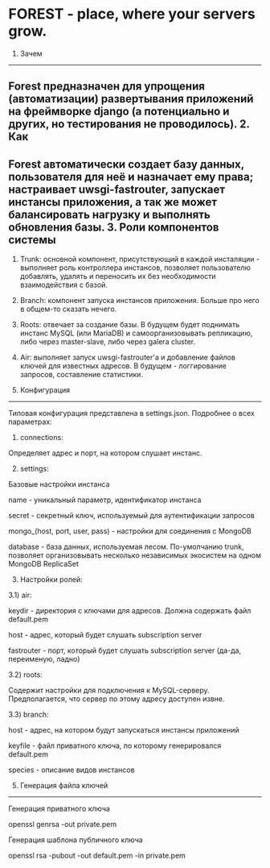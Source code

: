 FOREST - place, where your servers grow.
========

1. Зачем
--------
Forest предназначен для упрощения (автоматизации) развертывания приложений на фреймворке django (а потенциально и других, но тестирования не проводилось).
2. Как
------
Forest автоматически создает базу данных, пользователя для неё и назначает ему права; настраивает uwsgi-fastrouter, запускает инстансы приложения, а так же может балансировать нагрузку и выполнять обновления базы.
3. Роли компонентов системы
---------------------------
1. Trunk:
основной компонент, присутствующий в каждой инсталяции - выполняет роль контроллера инстансов, позволяет пользователю добавлять, удалять и переносить их без необходимости взаимодействия с базой.
2. Branch:
компонент запуска инстансов приложения. Больше про него в общем-то сказать нечего.
3. Roots:
отвечает за создание базы. В будущем будет поднимать инстанс MySQL (или MariaDB) и самоорганизовывать репликацию, либо через master-slave, либо через galera cluster.
4. Air:
выполняет запуск uwsgi-fastrouter'а и добавление файлов ключей для известных адресов. В будущем - логгирование запросов, составление статистики.

4. Конфигурация
---------------
Типовая конфигурация представлена в settings.json. Подробнее о всех параметрах:

1) connections:

  Определяет адрес и порт, на котором слушает инстанс. 
  
2) settings:

  Базовые настройки инстанса
  
  name - уникальный параметр, идентификатор инстанса
  
  secret - секретный ключ, используемый для аутентификации запросов
  
  mongo_(host, port, user, pass) - настройки для соединения с MongoDB
  
  database - база данных, используемая лесом. По-умолчанию trunk, позволяет организовывать несколько независимых экосистем на одном MongoDB ReplicaSet
  
3) Настройки ролей:

3.1) air:

  keydir - директория с ключами для адресов. Должна содержать файл default.pem
  
  host - адрес, который будет слушать subscription server
  
  fastrouter - порт, который будет слушать subscription server (да-да, переименую, ладно)
  
3.2) roots:

  Содержит настройки для подключения к MySQL-серверу. Предполагается, что сервер по этому адресу доступен извне.
  
3.3) branch:
  
  host - адрес, на котором будут запускаться инстансы приложений
  
  keyfile - файл приватного ключа, по которому генерировался default.pem
  
  species - описание видов инстансов
  
5. Генерация файла ключей
-------------------------
Генерация приватного ключа

openssl genrsa -out private.pem

Генерация шаблона публичного ключа

openssl rsa -pubout -out default.pem -in private.pem
